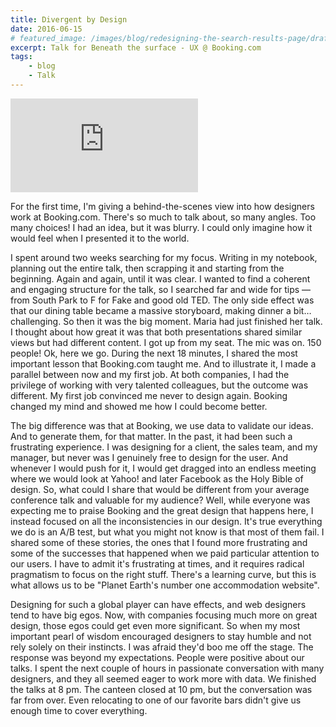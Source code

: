 ```yaml
---
title: Divergent by Design
date: 2016-06-15
# featured_image: /images/blog/redesigning-the-search-results-page/draft.png
excerpt: Talk for Beneath the surface - UX @ Booking.com
tags:
    - blog
    - Talk
---
```


<iframe class="youtube mb-8" src="https://www.youtube.com/embed/DpapogYWp0A" title="YouTube video player" frameborder="0" allow="accelerometer; autoplay; clipboard-write; encrypted-media; gyroscope; picture-in-picture" allowfullscreen></iframe>

For the first time, I'm giving a behind-the-scenes view into how designers work at Booking.com. There's so much to talk about, so many angles. Too many choices! I had an idea, but it was blurry. I could only imagine how it would feel when I presented it to the world.

I spent around two weeks searching for my focus. Writing in my notebook, planning out the entire talk, then scrapping it and starting from the beginning. Again and again, until it was clear. I wanted to find a coherent and engaging structure for the talk, so I searched far and wide for tips — from South Park to F for Fake and good old TED. The only side effect was that our dining table became a massive storyboard, making dinner a bit… challenging.
So then it was the big moment. Maria had just finished her talk. I thought about how great it was that both presentations shared similar views but had different content. I got up from my seat. The mic was on. 150 people! Ok, here we go. During the next 18 minutes, I shared the most important lesson that Booking.com taught me. And to illustrate it, I made a parallel between now and my first job. At both companies, I had the privilege of working with very talented colleagues, but the outcome was different. My first job convinced me never to design again. Booking changed my mind and showed me how I could become better.

The big difference was that at Booking, we use data to validate our ideas. And to generate them, for that matter. In the past, it had been such a frustrating experience. I was designing for a client, the sales team, and my manager, but never was I genuinely free to design for the user. And whenever I would push for it, I would get dragged into an endless meeting where we would look at Yahoo! and later Facebook as the Holy Bible of design.
So, what could I share that would be different from your average conference talk and valuable for my audience? Well, while everyone was expecting me to praise Booking and the great design that happens here, I instead focused on all the inconsistencies in our design. It's true everything we do is an A/B test, but what you might not know is that most of them fail. I shared some of these stories, the ones that I found more frustrating and some of the successes that happened when we paid particular attention to our users. I have to admit it's frustrating at times, and it requires radical pragmatism to focus on the right stuff. There's a learning curve, but this is what allows us to be "Planet Earth's number one accommodation website".

Designing for such a global player can have effects, and web designers tend to have big egos. Now, with companies focusing much more on great design, those egos could get even more significant. So when my most important pearl of wisdom encouraged designers to stay humble and not rely solely on their instincts. I was afraid they'd boo me off the stage. The response was beyond my expectations. People were positive about our talks. I spent the next couple of hours in passionate conversation with many designers, and they all seemed eager to work more with data. We finished the talks at 8 pm. The canteen closed at 10 pm, but the conversation was far from over. Even relocating to one of our favorite bars didn't give us enough time to cover everything.